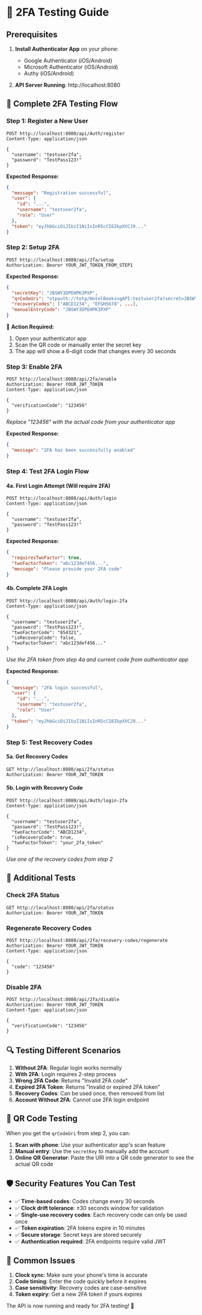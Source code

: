 # 🔐 2FA Testing Guide

## Prerequisites
1. **Install Authenticator App** on your phone:
   - Google Authenticator (iOS/Android)
   - Microsoft Authenticator (iOS/Android)
   - Authy (iOS/Android)

2. **API Server Running**: http://localhost:8080

## 📱 Complete 2FA Testing Flow

### Step 1: Register a New User
```http
POST http://localhost:8080/api/Auth/register
Content-Type: application/json

{
  "username": "testuser2fa",
  "password": "TestPass123!"
}
```

**Expected Response:**
```json
{
  "message": "Registration successful",
  "user": {
    "id": "...",
    "username": "testuser2fa",
    "role": "User"
  },
  "token": "eyJhbGciOiJIUzI1NiIsInR5cCI6IkpXVCJ9..."
}
```

### Step 2: Setup 2FA
```http
POST http://localhost:8080/api/2fa/setup
Authorization: Bearer YOUR_JWT_TOKEN_FROM_STEP1
```

**Expected Response:**
```json
{
  "secretKey": "JBSWY3DPEHPK3PXP",
  "qrCodeUri": "otpauth://totp/HotelBookingAPI:testuser2fa?secret=JBSWY3DPEHPK3PXP&issuer=HotelBookingAPI",
  "recoveryCodes": ["ABCD1234", "EFGH5678", ...],
  "manualEntryCode": "JBSWY3DPEHPK3PXP"
}
```

📱 **Action Required:**
1. Open your authenticator app
2. Scan the QR code or manually enter the secret key
3. The app will show a 6-digit code that changes every 30 seconds

### Step 3: Enable 2FA
```http
POST http://localhost:8080/api/2fa/enable
Authorization: Bearer YOUR_JWT_TOKEN
Content-Type: application/json

{
  "verificationCode": "123456"
}
```
*Replace "123456" with the actual code from your authenticator app*

**Expected Response:**
```json
{
  "message": "2FA has been successfully enabled"
}
```

### Step 4: Test 2FA Login Flow

#### 4a. First Login Attempt (Will require 2FA)
```http
POST http://localhost:8080/api/Auth/login
Content-Type: application/json

{
  "username": "testuser2fa",
  "password": "TestPass123!"
}
```

**Expected Response:**
```json
{
  "requiresTwoFactor": true,
  "twoFactorToken": "abc123def456...",
  "message": "Please provide your 2FA code"
}
```

#### 4b. Complete 2FA Login
```http
POST http://localhost:8080/api/Auth/login-2fa
Content-Type: application/json

{
  "username": "testuser2fa",
  "password": "TestPass123!",
  "twoFactorCode": "654321",
  "isRecoveryCode": false,
  "twoFactorToken": "abc123def456..."
}
```
*Use the 2FA token from step 4a and current code from authenticator app*

**Expected Response:**
```json
{
  "message": "2FA login successful",
  "user": {
    "id": "...",
    "username": "testuser2fa",
    "role": "User"
  },
  "token": "eyJhbGciOiJIUzI1NiIsInR5cCI6IkpXVCJ9..."
}
```

### Step 5: Test Recovery Codes

#### 5a. Get Recovery Codes
```http
GET http://localhost:8080/api/2fa/status
Authorization: Bearer YOUR_JWT_TOKEN
```

#### 5b. Login with Recovery Code
```http
POST http://localhost:8080/api/Auth/login-2fa
Content-Type: application/json

{
  "username": "testuser2fa",
  "password": "TestPass123!",
  "twoFactorCode": "ABCD1234",
  "isRecoveryCode": true,
  "twoFactorToken": "your_2fa_token"
}
```
*Use one of the recovery codes from step 2*

## 🧪 Additional Tests

### Check 2FA Status
```http
GET http://localhost:8080/api/2fa/status
Authorization: Bearer YOUR_JWT_TOKEN
```

### Regenerate Recovery Codes
```http
POST http://localhost:8080/api/2fa/recovery-codes/regenerate
Authorization: Bearer YOUR_JWT_TOKEN
Content-Type: application/json

{
  "code": "123456"
}
```

### Disable 2FA
```http
POST http://localhost:8080/api/2fa/disable
Authorization: Bearer YOUR_JWT_TOKEN
Content-Type: application/json

{
  "verificationCode": "123456"
}
```

## 🔍 Testing Different Scenarios

1. **Without 2FA**: Regular login works normally
2. **With 2FA**: Login requires 2-step process
3. **Wrong 2FA Code**: Returns "Invalid 2FA code"
4. **Expired 2FA Token**: Returns "Invalid or expired 2FA token"
5. **Recovery Codes**: Can be used once, then removed from list
6. **Account Without 2FA**: Cannot use 2FA login endpoint

## 📝 QR Code Testing

When you get the `qrCodeUri` from step 2, you can:

1. **Scan with phone**: Use your authenticator app's scan feature
2. **Manual entry**: Use the `secretKey` to manually add the account
3. **Online QR Generator**: Paste the URI into a QR code generator to see the actual QR code

## 🛡️ Security Features You Can Test

- ✅ **Time-based codes**: Codes change every 30 seconds
- ✅ **Clock drift tolerance**: ±30 seconds window for validation
- ✅ **Single-use recovery codes**: Each recovery code can only be used once
- ✅ **Token expiration**: 2FA tokens expire in 10 minutes
- ✅ **Secure storage**: Secret keys are stored securely
- ✅ **Authentication required**: 2FA endpoints require valid JWT

## 🚨 Common Issues

1. **Clock sync**: Make sure your phone's time is accurate
2. **Code timing**: Enter the code quickly before it expires
3. **Case sensitivity**: Recovery codes are case-sensitive
4. **Token expiry**: Get a new 2FA token if yours expires

The API is now running and ready for 2FA testing! 🎉
